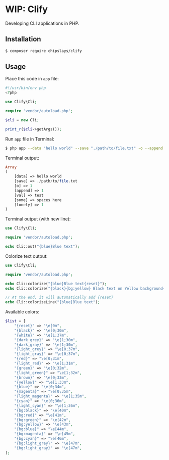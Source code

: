 # WIP: Clify

Developing CLI applications in PHP.

## Installation

```bash
$ composer require chipslays/clify
```

## Usage

Place this code in `app` file:

```php
#!/usr/bin/env php
<?php 

use Clify\Cli;

require 'vendor/autoload.php';

$cli = new Cli;

print_r($cli->getArgs());
```

Run  `app` file in Terminal:
```bash
$ php app --data "hello world" --save "./path/to/file.txt" -o --append -val="test" --some="spaces here" lonely
```

Terminal output:
```php
Array
(
    [data] => hello world
    [save] => ./path/to/file.txt
    [o] => 1
    [append] => 1
    [val] => test
    [some] => spaces here
    [lonely] => 1
)
```

Terminal output (with new line):

```php
use Clify\Cli;

require 'vendor/autoload.php';

echo Cli::out("{blue}Blue text");
```

Colorize text output:

```php
use Clify\Cli;

require 'vendor/autoload.php';

echo Cli::colorize("{blue}Blue text{reset}");
echo Cli::colorize("{black}{bg:yellow} Black text on Yellow background{reset}");

// At the end, it will automatically add {reset}
echo Cli::colorizeLine("{blue}Blue text");
```

Available colors:

```php
$list = [
    "{reset}" => "\e[0m",
    "{black}" => "\e[0;30m",
    "{white}" => "\e[1;37m",
    "{dark_grey}" => "\e[1;30m",
    "{dark_gray}" => "\e[1;30m",
    "{light_grey}" => "\e[0;37m",
    "{light_gray}" => "\e[0;37m",
    "{red}" => "\e[0;31m",
    "{light_red}" => "\e[1;31m",
    "{green}" => "\e[0;32m",
    "{light_green}" => "\e[1;32m",
    "{brown}" => "\e[0;33m",
    "{yellow}" => "\e[1;33m",
    "{blue}" => "\e[0;34m",
    "{magenta}" => "\e[0;35m",
    "{light_magenta}" => "\e[1;35m",
    "{cyan}" => "\e[0;36m",
    "{light_cyan}" => "\e[1;36m",
    "{bg:black}" => "\e[40m",
    "{bg:red}" => "\e[41m",
    "{bg:green}" => "\e[42m",
    "{bg:yellow}" => "\e[43m",
    "{bg:blue}" => "\e[44m",
    "{bg:magenta}" => "\e[45m",
    "{bg:cyan}" => "\e[46m",
    "{bg:light_grey}" => "\e[47m",
    "{bg:light_gray}" => "\e[47m",
];
```